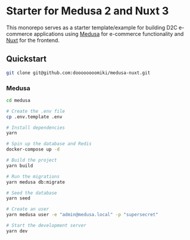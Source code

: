 # Starter for Medusa 2 and Nuxt 3

This monorepo serves as a starter template/example for building D2C e-commerce applications using [Medusa](https://medusajs.com/) for e-commerce functionality and [Nuxt](https://nuxt.com/) for the frontend.

## Quickstart

```bash
git clone git@github.com:doooooooomiki/medusa-nuxt.git
```

### Medusa

```bash
cd medusa

# Create the .env file
cp .env.template .env

# Install dependencies
yarn

# Spin up the database and Redis
docker-compose up -d

# Build the project
yarn build

# Run the migrations
yarn medusa db:migrate

# Seed the database
yarn seed

# Create an user
yarn medusa user -e "admin@medusa.local" -p "supersecret"

# Start the development server
yarn dev
```
